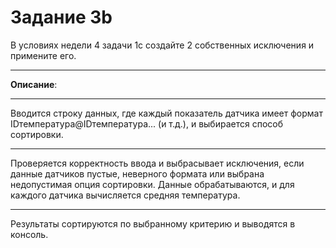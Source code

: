 # Задание 3b
В условиях недели 4 задачи 1c создайте 2 собственных исключения и примените его.
***
**Описание**:
***
Вводится строку данных, где каждый показатель датчика имеет формат IDтемпература@IDтемпература... (и т.д.), и выбирается способ сортировки.
***
Проверяется корректность ввода и выбрасывает исключения, если данные датчиков пустые, неверного формата или выбрана недопустимая опция сортировки.
Данные обрабатываются, и для каждого датчика вычисляется средняя температура.
***
Результаты сортируются по выбранному критерию и выводятся в консоль.